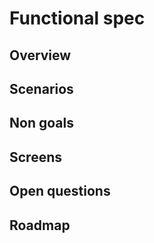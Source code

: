 # Functional spec

## Overview

## Scenarios

## Non goals

## Screens

## Open questions

## Roadmap

